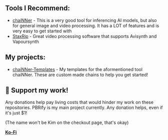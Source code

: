 
<!--
**Kim2091/Kim2091** is a ✨ _special_ ✨ repository because its `README.md` (this file) appears on your GitHub profile.

Here are some ideas to get you started:

- 🔭 I’m currently working on ...
- 🌱 I’m currently learning ...
- 👯 I’m looking to collaborate on ...
- 🤔 I’m looking for help with ...
- 💬 Ask me about ...
- 📫 How to reach me: ...
- 😄 Pronouns: ...
- ⚡ Fun fact: ...
-->

## Tools I Recommend:
- [chaiNNer](https://github.com/chaiNNer-org/chaiNNer) - This is a very good tool for inferencing AI models, but also for general image and video processing. It has a LOT of features and is very easy to get started with
- [StaxRip](https://github.com/staxrip/staxrip) - Great video processing software that supports Avisynth and Vapoursynth

## My projects:
- [chaiNNer-Templates](https://github.com/Kim2091/chaiNNer-Templates) - My templates for the aformentioned tool chaiNNer. These are custom made chains to help you get started!


## 🚀 Support my work!

Any donations help pay living costs that would hinder my work on these repositories. PBRify is my main project currently. Any donation helps, even if it's just $1!

(The name won't be Kim on the checkout page, that's okay)

**[Ko-Fi](https://ko-fi.com/J3J3BCC3L)**

